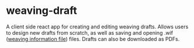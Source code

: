 # weaving-draft
A client side react app for creating and editing weaving drafts. Allows users to design new drafts from scratch, as well as saving and opening .wif ([weaving information file](http://www.tantradharma.com/maplehill/wif/wif.html)) files. Drafts can also be downloaded as PDFs.
